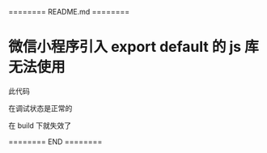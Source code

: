 ======== README.md ========

# 微信小程序引入 export default 的 js 库无法使用

此代码

在调试状态是正常的

在 build 下就失效了

======== END ========
